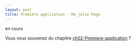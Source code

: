 ```yaml
---
layout: post
title: Première application - Ma jolie Page
---
```


en cours

Vous vous souvenez du chapitre [ch02-Premiere-application](ch02-Premiere-application.md) ?